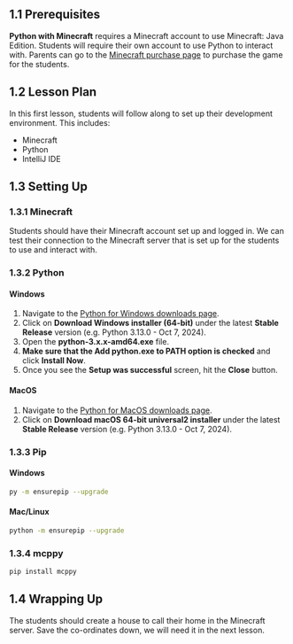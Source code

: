## 1.1 Prerequisites

**Python with Minecraft** requires a Minecraft account to use Minecraft: Java Edition. Students will require their own account to use Python to interact with. Parents can go to the [Minecraft purchase page](https://www.minecraft.net/en-us/store/minecraft-java-bedrock-edition-pc) to purchase the game for the students.

## 1.2 Lesson Plan

In this first lesson, students will follow along to set up their development environment. This includes:

- Minecraft
- Python
- IntelliJ IDE

## 1.3 Setting Up

### 1.3.1 Minecraft

Students should have their Minecraft account set up and logged in. We can test their connection to the Minecraft server that is set up for the students to use and interact with.

### 1.3.2 Python

#### Windows

1. Navigate to the [Python for Windows downloads page](https://www.python.org/downloads/windows/).
2. Click on **Download Windows installer (64-bit)** under the latest **Stable Release** version (e.g. Python 3.13.0 - Oct 7, 2024).
3. Open the **python-3.x.x-amd64.exe** file.
4. **Make sure that the Add python.exe to PATH option is checked** and click **Install Now**.
5. Once you see the **Setup was successful** screen, hit the **Close** button.

#### MacOS

1. Navigate to the [Python for MacOS downloads page](https://www.python.org/downloads/macos/).
2. Click on **Download macOS 64-bit universal2 installer** under the latest **Stable Release** version (e.g. Python 3.13.0 - Oct 7, 2024).

### 1.3.3 Pip

#### Windows

```sh
py -m ensurepip --upgrade
```

#### Mac/Linux

```sh
python -m ensurepip --upgrade
```

### 1.3.4 mcppy

```sh
pip install mcppy
```

## 1.4 Wrapping Up

The students should create a house to call their home in the Minecraft server. Save the co-ordinates down, we will need it in the next lesson.
